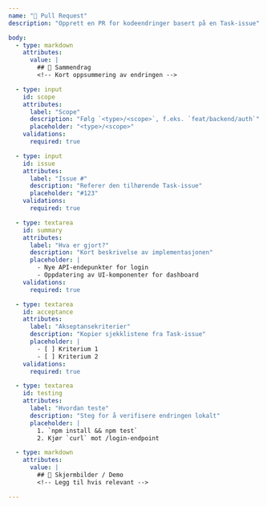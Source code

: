 ```yaml
---
name: "🔀 Pull Request"
description: "Opprett en PR for kodeendringer basert på en Task-issue"

body:
  - type: markdown
    attributes:
      value: |
        ## 📌 Sammendrag
        <!-- Kort oppsummering av endringen -->

  - type: input
    id: scope
    attributes:
      label: "Scope"
      description: "Følg `<type>/<scope>`, f.eks. `feat/backend/auth`"
      placeholder: "<type>/<scope>"
    validations:
      required: true

  - type: input
    id: issue
    attributes:
      label: "Issue #"
      description: "Referer den tilhørende Task-issue"
      placeholder: "#123"
    validations:
      required: true

  - type: textarea
    id: summary
    attributes:
      label: "Hva er gjort?"
      description: "Kort beskrivelse av implementasjonen"
      placeholder: |
        - Nye API-endepunkter for login
        - Oppdatering av UI-komponenter for dashboard
    validations:
      required: true

  - type: textarea
    id: acceptance
    attributes:
      label: "Akseptansekriterier"
      description: "Kopier sjekklistene fra Task-issue"
      placeholder: |
        - [ ] Kriterium 1
        - [ ] Kriterium 2
    validations:
      required: true

  - type: textarea
    id: testing
    attributes:
      label: "Hvordan teste"
      description: "Steg for å verifisere endringen lokalt"
      placeholder: |
        1. `npm install && npm test`
        2. Kjør `curl` mot /login-endpoint

  - type: markdown
    attributes:
      value: |
        ## 📸 Skjermbilder / Demo
        <!-- Legg til hvis relevant -->

---
```

